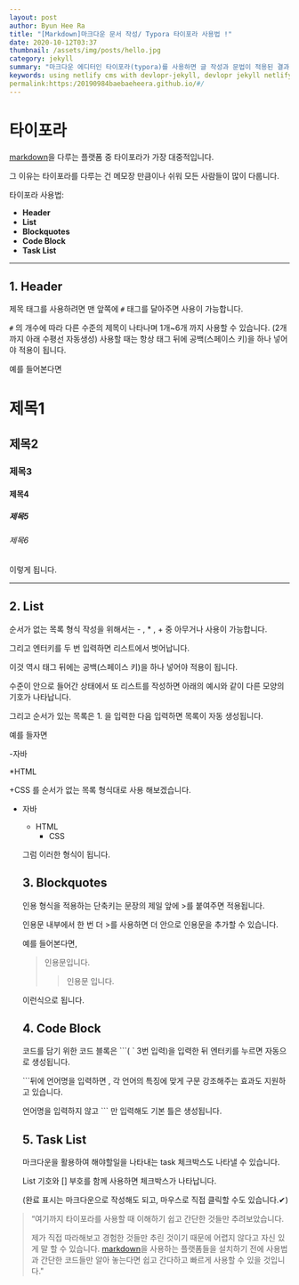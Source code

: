 ```yaml
---
layout: post
author: Byun Hee Ra 
title: "[Markdown]마크다운 문서 작성/ Typora 타이포라 사용법 !"
date: 2020-10-12T03:37
thumbnail: /assets/img/posts/hello.jpg
category: jekyll
summary: "마크다운 에디터인 타이포라(typora)를 사용하면 글 작성과 문법이 적용된 결과를 바로 확인하며 편리하게 문서작성이 가능합니다." 
keywords: using netlify cms with devlopr-jekyll, devlopr jekyll netlify cms, how to use netlify cms
permalink:https:/20190984baebaeheera.github.io/#/
---
```

# **타이포라**

 [markdown](https://github.com/adam-p/markdown-here/wiki/Markdown-Cheatsheet)을  다루는 플랫폼 중 타이포라가 가장 대중적입니다.

그 이유는 타이포라를 다루는 건 메모장 만큼이나 쉬워 모든 사람들이 많이 다룹니다.

타이포라 사용법:

* **Header**
* **List**
*  **Blockquotes**
* **Code Block**
*  **Task List**

------------------

## 1. Header

제목 태그를 사용하려면 맨 앞쪽에 `#` 태그를 달아주면 사용이 가능합니다.

`#` 의 개수에 따라 다른 수준의 제목이 나타나며 1개~6개 까지 사용할 수 있습니다. (2개까지 아래 수평선 자동생성) 사용할 때는 항상 태그 뒤에 공백(스페이스 키)을 하나 넣어야 적용이 됩니다.

예를 들어본다면

# 제목1

## 제목2

### 제목3

#### 제목4

##### 제목5

###### 제목6

이렇게 됩니다.

------------

## **2. List** 

순서가 없는 목록 형식 작성을 위해서는 - , * , + 중 아무거나 사용이 가능합니다.

그리고 엔터키를 두 번 입력하면 리스트에서 벗어납니다.

이것 역시 태그 뒤에는 공백(스페이스 키)을 하나 넣어야 적용이 됩니다.

수준이 안으로 들어간 상태에서 또 리스트를 작성하면 아래의 예시와 같이 다른 모양의 기호가 나타납니다. 

그리고 순서가 있는 목록은 1. 을 입력한 다음 입력하면 목록이 자동 생성됩니다.

예를 들자면

-자바

*HTML

+CSS 를 순서가 없는 목록 형식대로 사용 해보겠습니다.

- 자바

  * HTML
    + CSS

  그럼 이러한 형식이 됩니다.

  

  ##  **3. Blockquotes**

  인용 형식을 적용하는 단축키는 문장의 제일 앞에 >를 붙여주면 적용됩니다.

  인용문 내부에서 한 번 더 >를 사용하면 더 안으로 인용문을 추가할 수 있습니다.

  예를 들어본다면,

  > 인용문입니다.
  >
  > > 인용문 입니다.

  이런식으로 됩니다.

  

  ##  **4. Code Block**

  코드를 담기 위한 코드 블록은 ```( ` 3번 입력)을 입력한 뒤 엔터키를 누르면 자동으로 생성됩니다.

  \```뒤에 언어명을 입력하면 , 각 언어의 특징에 맞게 구문 강조해주는 효과도 지원하고 있습니다.

  언어명을 입력하지 않고 ``` 만 입력해도 기본 틀은 생성됩니다.

  

  ## **5. Task List**

  마크다운을 활용하여 해야할일을 나타내는 task 체크박스도 나타낼 수 있습니다.

  List 기호와 [] 부호를 함께 사용하면 체크박스가 나타납니다.

  (완료 표시는 마크다운으로 작성해도 되고, 마우스로 직접 클릭할 수도 있습니다.✔)

  

  

  

> “여기까지 타이포라를 사용할 때 이해하기 쉽고 간단한 것들만 추려보았습니다.
>
> 제가 직접 따라해보고 경험한 것들만 추린 것이기 때문에 어렵지 않다고 자신 있게 말 할 수 있습니다.  [markdown](https://github.com/adam-p/markdown-here/wiki/Markdown-Cheatsheet)을 사용하는 플랫폼들을 설치하기 전에 사용법과 간단한 코드들만 알아 놓는다면 쉽고 간다하고 빠르게 사용할 수 있을 것입니다."